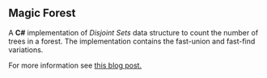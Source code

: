 ## Magic Forest

A **C#** implementation of *Disjoint Sets* data structure to count the number of trees in a forest. The implementation contains the fast-union and fast-find variations.

For more information see [this blog post.](http://mehrankordi.com/post/disjoint-sets/)
